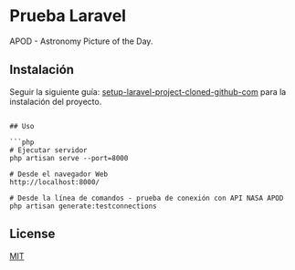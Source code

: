 # Prueba Laravel

APOD - Astronomy Picture of the Day.

## Instalación

Seguir la siguiente guía: [setup-laravel-project-cloned-github-com](https://devmarketer.io/learn/setup-laravel-project-cloned-github-com/) para la instalación del proyecto.
```

## Uso

```php
# Ejecutar servidor
php artisan serve --port=8000

# Desde el navegador Web
http://localhost:8000/

# Desde la línea de comandos - prueba de conexión con API NASA APOD
php artisan generate:testconnections
```


## License
[MIT](https://choosealicense.com/licenses/mit/)